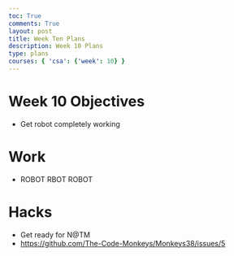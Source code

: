 ```yaml
---
toc: True
comments: True
layout: post
title: Week Ten Plans
description: Week 10 Plans
type: plans
courses: { 'csa': {'week': 10} }
---
```


# Week 10 Objectives
- Get robot completely working

# Work
- ROBOT RBOT ROBOT

# Hacks
- Get ready for N@TM
- https://github.com/The-Code-Monkeys/Monkeys38/issues/5

